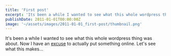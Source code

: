 ```yaml
---
title: 'First post'
excerpt: 'Its been a while I wanted to see what this whole wordpress thing was about. Now I have an excuse to actually put something online. Lets see what this makes......'
publishDate: 2011-01-01T00:00:00Z
image: '~/assets/images/2011-01-01_first-post/thumbnail.png'
---
```


It's been a while I wanted to see what this whole wordpress thing was about. Now I have an [excuse](http://mbonnin.net/2011/01/05/bwaaaaaaaaaaaaaaalarm-clock/) to actually put something online. Let's see what this makes...
